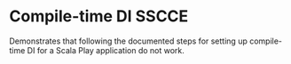 Compile-time DI SSCCE
=====================

Demonstrates that following the documented steps for setting up
compile-time DI for a Scala Play application do not work.
